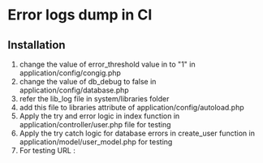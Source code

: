 # Error logs dump in CI

## Installation
1. change the value of error_threshold value in to "1" in application/config/congig.php
2. change the value of db_debug to false in application/config/database.php
3. refer the lib_log file in system/libraries folder
4. add this file to libraries attribute of application/config/autoload.php
5. Apply the try and error logic in index function in application/controller/user.php file for testing
6. Apply the try catch logic for database errors in create_user function in application/model/user_model.php for testing
7. For testing URL : 

